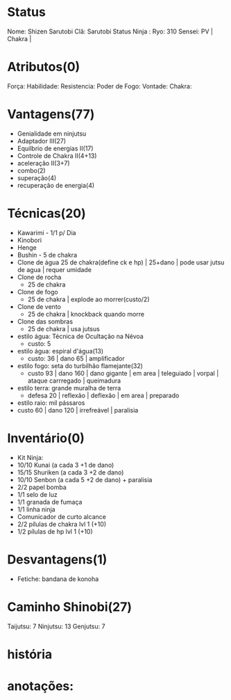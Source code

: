 # Status
Nome:  Shizen Sarutobi
Clã:  Sarutobi
Status Ninja : 
Ryo:  310
Sensei: 
PV | 
Chakra | 



# Atributos(0)
Força: 
Habilidade: 
Resistencia: 
Poder de Fogo: 
Vontade: 
Chakra: 


# Vantagens(77)
- Genialidade em ninjutsu
- Adaptador III(27)
- Equilbrio de energias II(17)
- Controle de Chakra II(4+13)
- aceleração II(3+7)
- combo(2)
- superação(4)
- recuperação de energia(4)





# Técnicas(20)
- Kawarimi - 1/1 p/ Dia
- Kinobori
- Henge
- Bushin - 5 de chakra
- Clone de água
	  25 de chakra(define ck e hp) | 25+dano | pode usar jutsu de agua | requer umidade
- Clone de rocha
	- 25 de chakra
- Clone de fogo
	- 25 de chakra | explode ao morrer(custo/2) 
- Clone de vento
	- 25 de chakra | knockback quando morre
- Clone das sombras
	- 25 de chakra | usa jutsus
- estilo água: Técnica de Ocultação na Névoa
  - custo: 5 
- estilo água: espiral d'água(13)
  - custo: 36 | dano 65 | amplificador 
- estilo fogo: seta do turbilhão flamejante(32)
  - custo 93 | dano  160 | dano gigante | em area | teleguiado | vorpal | ataque carrregado | queimadura
- estilo terra: grande muralha de terra
	- defesa 20 | reflexão | deflexão | em area | preparado
- estilo raio: mil pássaros
 - custo 60 | dano 120 | irrefreável | paralisia



# Inventário(0)
- Kit Ninja:
 - 10/10 Kunai (a cada 3 +1 de dano)
 - 15/15 Shuriken (a cada 3 +2 de dano)
 - 10/10 Senbon (a cada 5 +2 de dano) + paralisia
 - 2/2 papel bomba
 - 1/1 selo de luz
 - 1/1 granada de fumaça
 - 1/1 linha ninja
 - Comunicador de curto alcance
 - 2/2 pílulas de chakra lvl 1 (+10)
 - 1/2 pílulas de hp lvl 1 (+10)



# Desvantagens(1)
- Fetiche: bandana de konoha

# Caminho Shinobi(27) 
Taijutsu: 7
Ninjutsu: 13
Genjutsu: 7

# história

# anotações:
